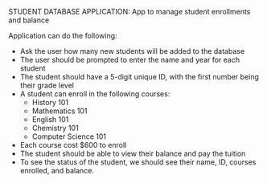 STUDENT DATABASE APPLICATION: App to manage student enrollments and balance

Application can do the following:
* Ask the user how many new students will be added to the database
* The user should be prompted to enter the name and year for each student
* The student should have a 5-digit unique ID, with the first number being their grade level
* A student can enroll in the following courses:
  - History 101
  - Mathematics 101
  - English 101
  - Chemistry 101
  - Computer Science 101
 * Each course cost $600 to enroll
 * The student should be able to view their balance and pay the tuition
 * To see the status of the student, we should see their name, ID, courses enrolled, and balance.

